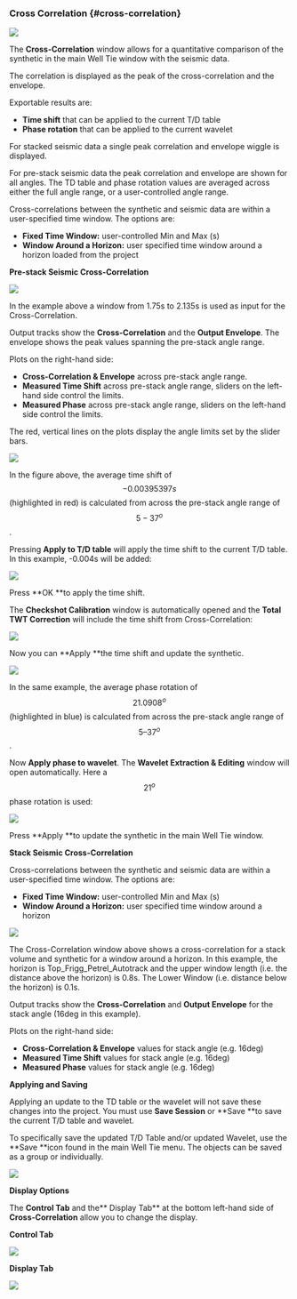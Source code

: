 ### Cross Correlation {#cross-correlation}

![](/assets/239_Interpretation.png)

The **Cross-Correlation** window allows for a quantitative comparison of the synthetic in the main Well Tie window with the seismic data.

The correlation is displayed as the peak of the cross-correlation and the envelope.

Exportable results are:

* **Time shift** that can be applied to the current T/D table 
* **Phase rotation** that can be applied to the current wavelet

For stacked seismic data a single peak correlation and envelope wiggle is displayed.

For pre-stack seismic data the peak correlation and envelope are shown for all angles. The TD table and phase rotation values are averaged across either the full angle range, or a user-controlled angle range.

Cross-correlations between the synthetic and seismic data are within a user-specified time window. The options are:

* **Fixed Time Window:** user-controlled Min and Max \(s\)
* **Window Around a Horizon:** user specified time window around a horizon loaded from the project

**Pre-stack Seismic Cross-Correlation**

![](/assets/240_Interpretation.png)

In the example above a window from 1.75s to 2.135s is used as input for the Cross-Correlation.

Output tracks show the **Cross-Correlation** and the **Output Envelope**. The envelope shows the peak values spanning the pre-stack angle range.

Plots on the right-hand side:

* **Cross-Correlation & Envelope** across pre-stack angle range.
* **Measured Time Shift** across pre-stack angle range, sliders on the left-hand side control the limits.
* **Measured Phase** across pre-stack angle range, sliders on the left-hand side control the limits.

The red, vertical lines on the plots display the angle limits set by the slider bars.

![](/assets/241_Interpretation.png)

In the figure above, the average time shift of $$-0.00395397 s$$ \(highlighted in red\) is calculated from across the pre-stack angle range of $$5-37^o$$.

Pressing **Apply to T/D table** will apply the time shift to the current T/D table. In this example, -0.004s will be added:

![](/assets/242_Interpretation.png)

Press **OK **to apply the time shift.

The **Checkshot Calibration** window is automatically opened and the **Total TWT Correction** will include the time shift from Cross-Correlation:

![](/assets/243_Interpretation.png)

Now you can **Apply **the time shift and update the synthetic.

![](/assets/244_Interpretation.png)

In the same example, the average phase rotation of $$21.0908^o$$ \(highlighted in blue\) is calculated from across the pre-stack angle range of $$5 – 37^o$$.

Now **Apply phase to wavelet**. The **Wavelet Extraction & Editing** window will open automatically. Here a $$21^o$$ phase rotation is used:

![](/assets/245_Interpretation.png)

Press **Apply **to update the synthetic in the main Well Tie window.

**Stack Seismic Cross-Correlation**

Cross-correlations between the synthetic and seismic data are within a user-specified time window. The options are:

* **Fixed Time Window:** user-controlled Min and Max \(s\)
* **Window Around a Horizon:** user specified time window around a horizon

![](/assets/246_Interpretation.png)

The Cross-Correlation window above shows a cross-correlation for a stack volume and synthetic for a window around a horizon. In this example, the horizon is Top\_Frigg\_Petrel\_Autotrack and the upper window length \(i.e. the distance above the horizon\) is 0.8s. The Lower Window \(i.e. distance below the horizon\) is 0.1s.

Output tracks show the **Cross-Correlation** and **Output Envelope** for the stack angle \(16deg in this example\).

Plots on the right-hand side:

* **Cross-Correlation & Envelope** values for stack angle \(e.g. 16deg\)
* **Measured Time Shift** values for stack angle \(e.g. 16deg\)
* **Measured Phase** values for stack angle \(e.g. 16deg\)

**Applying and Saving**

Applying an update to the TD table or the wavelet will not save these changes into the project. You must use **Save Session** or **Save **to save the current T/D table and wavelet.

To specifically save the updated T/D Table and/or updated Wavelet, use the **Save **icon found in the main Well Tie menu. The objects can be saved as a group or individually.

![](/assets/247_Interpretation.png)

**Display Options**

The **Control Tab** and the** Display Tab** at the bottom left-hand side of **Cross-Correlation** allow you to change the display.

**Control Tab**

![](/assets/248_Interpretation.png)

**Display Tab**

![](/assets/249_Interpretation.png)

